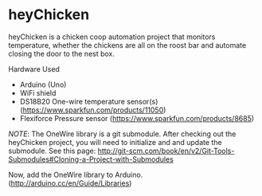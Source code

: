 heyChicken
==========

heyChicken is a chicken coop automation project that monitors temperature, whether the chickens are all on the roost bar and automate closing the door to the nest box.

Hardware Used
  - Arduino (Uno)
  - WiFi shield
  - DS18B20 One-wire temperature sensor(s) (https://www.sparkfun.com/products/11050)
  - Flexiforce Pressure sensor (https://www.sparkfun.com/products/8685)




*NOTE*: The OneWire library is a git submodule. After checking out the heyChicken project, you will need to initialize and and update the submodule. See this page: http://git-scm.com/book/en/v2/Git-Tools-Submodules#Cloning-a-Project-with-Submodules

Now, add the OneWire library to Arduino. (http://arduino.cc/en/Guide/Libraries)
